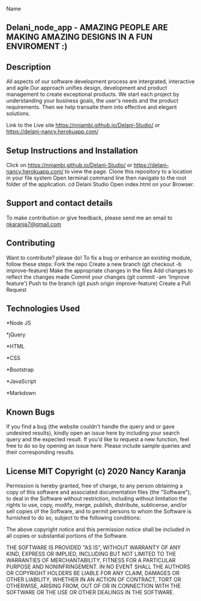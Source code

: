 
Name
## Delani_node_app - AMAZING PEOPLE ARE MAKING AMAZING DESIGNS IN A FUN ENVIROMENT :)

## Description
All aspects of our software development process are intergrated, interactive and agile.Our approach unifies design, development and product management to create exceptional products. We start each project by understanding your business goals, the user's needs and the product requirements. Then we help transalte them into effective and elegant solutions.

Link to the Live site https://nnjambi.github.io/Delani-Studio/ or https://delani-nancy.herokuapp.com/

## Setup Instructions and Installation
Click on https://nnjambi.github.io/Delani-Studio/ or https://delani-nancy.herokuapp.com/ to view the page. Clone this repository to a location in your file system Open terminal command line then navigate to the root folder of the application. cd Delani Studio Open index.html on your Browser.

## Support and contact details
To make contribution or give feedback, please send me an email to nkaranja7@gmail.com

## Contributing
Want to contribute? please do! To fix a bug or enhance an existing module, follow these steps: Fork the repo Create a new branch (git checkout -b improve-feature) Make the appropriate changes in the files Add changes to reflect the changes made Commit your changes (git commit -am 'Improve feature') Push to the branch (git push origin improve-feature) Create a Pull Request

## Technologies Used
*Node JS 

*jQuery 

*HTML 

*CSS

*Bootstrap 

*JavaScript 

*Markdown

## Known Bugs
If you find a bug (the website couldn't handle the query and or gave undesired results), kindly open an issue here by including your search query and the expected result. If you'd like to request a new function, feel free to do so by opening an issue here. Please include sample queries and their corresponding results.

## License MIT Copyright (c) 2020 Nancy Karanja
Permission is hereby granted, free of charge, to any person obtaining a copy of this software and associated documentation files (the "Software"), to deal in the Software without restriction, including without limitation the rights to use, copy, modify, merge, publish, distribute, sublicense, and/or sell copies of the Software, and to permit persons to whom the Software is furnished to do so, subject to the following conditions:

The above copyright notice and this permission notice shall be included in all copies or substantial portions of the Software.

THE SOFTWARE IS PROVIDED "AS IS", WITHOUT WARRANTY OF ANY KIND, EXPRESS OR IMPLIED, INCLUDING BUT NOT LIMITED TO THE WARRANTIES OF MERCHANTABILITY, FITNESS FOR A PARTICULAR PURPOSE AND NONINFRINGEMENT. IN NO EVENT SHALL THE AUTHORS OR COPYRIGHT HOLDERS BE LIABLE FOR ANY CLAIM, DAMAGES OR OTHER LIABILITY, WHETHER IN AN ACTION OF CONTRACT, TORT OR OTHERWISE, ARISING FROM, OUT OF OR IN CONNECTION WITH THE SOFTWARE OR THE USE OR OTHER DEALINGS IN THE SOFTWARE.

